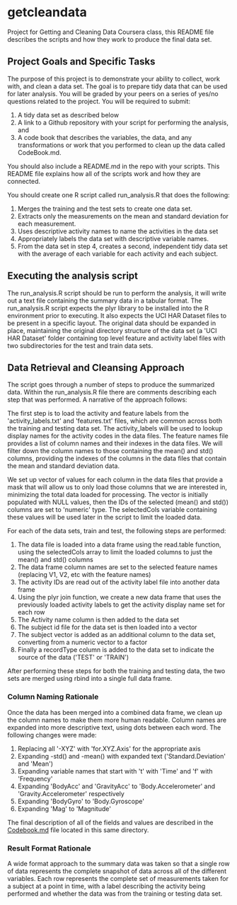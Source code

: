 # getcleandata
Project for Getting and Cleaning Data Coursera class, this README file describes the scripts and how they work to produce the final data set. 

## Project Goals and Specific Tasks
The purpose of this project is to demonstrate your ability to collect, work with, and clean a data set. The goal is to prepare tidy data that can be used for later analysis. You will be graded by your peers on a series of yes/no questions related to the project. You will be required to submit: 

1. A tidy data set as described below 
2. A link to a Github repository with your script for performing the analysis, and 
3. A code book that describes the variables, the data, and any transformations or work that you performed to clean up the data called CodeBook.md. 

You should also include a README.md in the repo with your scripts. This README file explains how all of the scripts work and how they are connected. 

 You should create one R script called run_analysis.R that does the following:
 
1. Merges the training and the test sets to create one data set.
1. Extracts only the measurements on the mean and standard deviation for each measurement. 
1. Uses descriptive activity names to name the activities in the data set
1. Appropriately labels the data set with descriptive variable names. 
1. From the data set in step 4, creates a second, independent tidy data set with the average of each variable for each activity and each subject.

## Executing the analysis script
The run_analysis.R script should be run to perform the analysis, it will write out a text file containing the summary data in a tabular format. The run_analysis.R script expects the plyr library to be installed into the R environment prior to executing. It also expects the UCI HAR Dataset files to be present in a specific layout. The original data should be expanded in place, maintaining the original directory structure of the data set (a 'UCI HAR Dataset' folder containing top level feature and activity label files with two subdirectories for the test and train data sets.

## Data Retrieval and Cleansing Approach
The script goes through a number of steps to produce the summarized data. Within the run_analysis.R file there are comments describing each step that was performed. A narrative of the approach follows:

The first step is to load the activity and feature labels from the 'activity_labels.txt' and 'features.txt' files, which are common across both the training and testing data set. The activity_labels will be used to lookup display names for the activity codes in the data files. The feature names file provides a list of column names and their indexes in the data files. We will filter down the column names to those containing the mean() and std() columns, providing the indexes of the columns in the data files that contain the mean and standard deviation data.

We set up vector of values for each column in the data files that provide a mask that will allow us to only load those columns that we are interested in, minimizing the total data loaded for processing. The vector is initially populated with NULL values, then the IDs of the selected (mean() and std()) columns are set to 'numeric' type. The selectedCols variable containing these values will be used later in the script to limit the loaded data.

For each of the data sets, train and test, the following steps are performed:

1. The data file is loaded into a data frame using the read.table function, using the selectedCols array to limit the loaded columns to just the mean() and std() columns
2. The data frame column names are set to the selected feature names (replacing V1, V2, etc with the feature names)
3. The activity IDs are read out of the activity label file into another data frame
4. Using the plyr join function, we create a new data frame that uses the previously loaded activity labels to get the activity display name set for each row
5. The Activity name column is then added to the data set
6. The subject id file for the data set is then loaded into a vector
7. The subject vector is added as an additional column to the data set, converting from a numeric vector to a factor
8. Finally a recordType column is added to the data set to indicate the source of the data ('TEST' or 'TRAIN')

After performing these steps for both the training and testing data, the two sets are merged using rbind into a single full data frame.

### Column Naming Rationale
Once the data has been merged into a combined data frame, we clean up the column names to make them more human readable. Column names are expanded into more descriptive text, using dots between each word. The following changes were made:

1. Replacing all '-XYZ' with 'for.XYZ.Axis' for the appropriate axis
2. Expanding -std() and -mean() with expanded text ('Standard.Deviation' and 'Mean')
3. Expanding variable names that start with 't' with 'Time' and 'f' with 'Frequency'
4. Expanding 'BodyAcc' and 'GravityAcc' to 'Body.Accelerometer' and 'Gravity.Accelerometer' respectively
5. Expanding 'BodyGyro' to 'Body.Gyroscope'
6. Expanding 'Mag' to 'Magnitude'

The final description of all of the fields and values are described in the [Codebook.md](Codebook.md) file located in this same directory.

### Result Format Rationale
A wide format approach to the summary data was taken so that a single row of data represents the complete snapshot of data across all of the different variables. Each row represents the complete set of measurements taken for a subject at a point in time, with a label describing the activity being performed and whether the data was from the training or testing data set.
